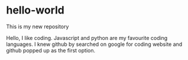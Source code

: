 # hello-world
This is my new repository

Hello, I like coding. Javascript and python are my favourite coding languages. 
I knew github by searched on google for coding website and github popped up as the first option. 
